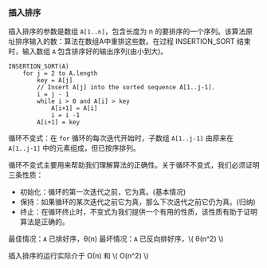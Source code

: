 ### 插入排序

插入排序的参数是数组 `A[1..n]`，包含长度为 n 的要排序的一个序列。该算法原址排序输入的数：算法在数组A中重排这些数。在过程 INSERTION_SORT 结束时，输入数组 `A` 包含排序好的输出序列(由小到大)。

```
INSERTION_SORT(A)
    for j = 2 to A.length
        key = A[j]
        // Insert A[j] into the sorted sequence A[1..j-1].
        i = j - 1
        while i > 0 and A[i] > key
            A[i+1] = A[i]
            i = i -1
        A[i+1] = key
```

循环不变式：在 `for` 循环的每次迭代开始时，子数组 `A[1..j-1]` 由原来在 `A[1..j-1]` 中的元素组成，但已按序排列。

循环不变式主要用来帮助我们理解算法的正确性。关于循环不变式，我们必须证明三条性质：

* 初始化：循环的第一次迭代之前，它为真。(基本情况)
* 保持：如果循环的某次迭代之前它为真，那么下次迭代之前它仍为真。(归纳)
* 终止：在循环终止时，不变式为我们提供一个有用的性质，该性质有助于证明算法是正确的。

最佳情况：`A` 已排好序，θ(n)
最坏情况：`A` 已反向排好序，\\( θ(n^2) \\)

插入排序的运行实际介于 Ω(n) 和 \\( O(n^2) \\)
